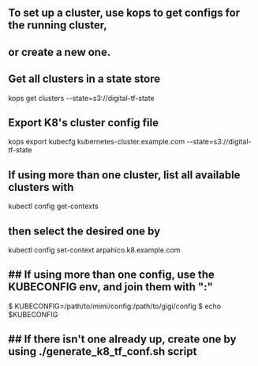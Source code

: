 ## To set up a cluster, use kops to get configs for the running cluster,
## or create a new one.
## 
## Get all clusters in a state store
kops get clusters --state=s3://digital-tf-state 

## Export K8's cluster config file
kops export kubecfg kubernetes-cluster.example.com  --state=s3://digital-tf-state 

## If using more than one cluster, list all available clusters with
kubectl config get-contexts

## then select the desired one by 
kubectl config set-context arpahico.k8.example.com

## ## If using more than one config, use the KUBECONFIG env, and join them with ":" 
$ KUBECONFIG=/path/to/mimi/config:/path/to/gigi/config
$ echo $KUBECONFIG

##  ##  If there isn't one already up, create one by using ./generate_k8_tf_conf.sh script


